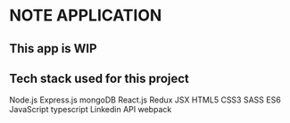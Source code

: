 # NOTE APPLICATION

## This app is WIP

## Tech stack used for this project
Node.js
Express.js
mongoDB
React.js
Redux
JSX
HTML5
CSS3
SASS
ES6 JavaScript
typescript
Linkedin API
webpack